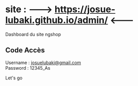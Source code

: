 # site : ---> https://josue-lubaki.github.io/admin/ <---
Dashboard du site ngshop

## Code Accès
Username : josuelubaki@gmail.com <br>
Password : 12345_As

Let's go
